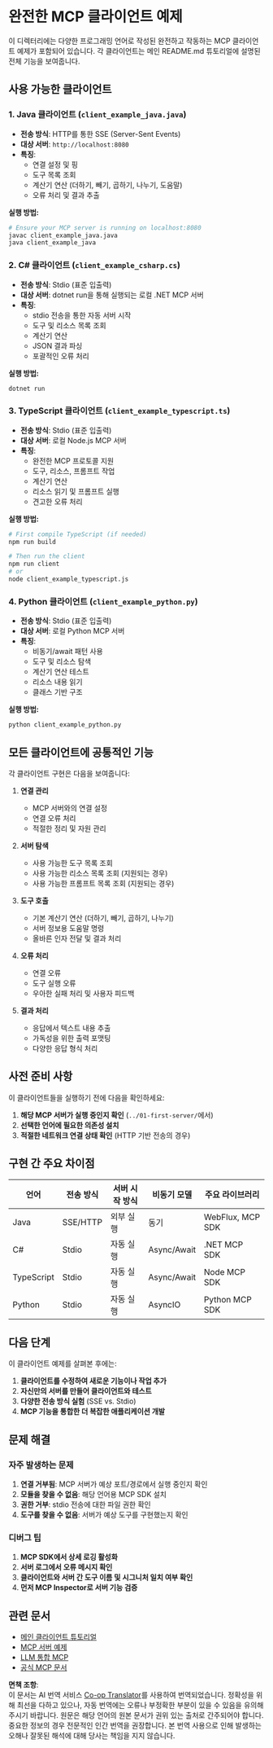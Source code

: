<!--
CO_OP_TRANSLATOR_METADATA:
{
  "original_hash": "affcf199a44f60283a289dcb69dc144e",
  "translation_date": "2025-07-17T13:32:13+00:00",
  "source_file": "03-GettingStarted/02-client/complete_examples.md",
  "language_code": "ko"
}
-->
# 완전한 MCP 클라이언트 예제

이 디렉터리에는 다양한 프로그래밍 언어로 작성된 완전하고 작동하는 MCP 클라이언트 예제가 포함되어 있습니다. 각 클라이언트는 메인 README.md 튜토리얼에 설명된 전체 기능을 보여줍니다.

## 사용 가능한 클라이언트

### 1. Java 클라이언트 (`client_example_java.java`)
- **전송 방식**: HTTP를 통한 SSE (Server-Sent Events)
- **대상 서버**: `http://localhost:8080`
- **특징**: 
  - 연결 설정 및 핑
  - 도구 목록 조회
  - 계산기 연산 (더하기, 빼기, 곱하기, 나누기, 도움말)
  - 오류 처리 및 결과 추출

**실행 방법:**
```bash
# Ensure your MCP server is running on localhost:8080
javac client_example_java.java
java client_example_java
```

### 2. C# 클라이언트 (`client_example_csharp.cs`)
- **전송 방식**: Stdio (표준 입출력)
- **대상 서버**: dotnet run을 통해 실행되는 로컬 .NET MCP 서버
- **특징**:
  - stdio 전송을 통한 자동 서버 시작
  - 도구 및 리소스 목록 조회
  - 계산기 연산
  - JSON 결과 파싱
  - 포괄적인 오류 처리

**실행 방법:**
```bash
dotnet run
```

### 3. TypeScript 클라이언트 (`client_example_typescript.ts`)
- **전송 방식**: Stdio (표준 입출력)
- **대상 서버**: 로컬 Node.js MCP 서버
- **특징**:
  - 완전한 MCP 프로토콜 지원
  - 도구, 리소스, 프롬프트 작업
  - 계산기 연산
  - 리소스 읽기 및 프롬프트 실행
  - 견고한 오류 처리

**실행 방법:**
```bash
# First compile TypeScript (if needed)
npm run build

# Then run the client
npm run client
# or
node client_example_typescript.js
```

### 4. Python 클라이언트 (`client_example_python.py`)
- **전송 방식**: Stdio (표준 입출력)  
- **대상 서버**: 로컬 Python MCP 서버
- **특징**:
  - 비동기/await 패턴 사용
  - 도구 및 리소스 탐색
  - 계산기 연산 테스트
  - 리소스 내용 읽기
  - 클래스 기반 구조

**실행 방법:**
```bash
python client_example_python.py
```

## 모든 클라이언트에 공통적인 기능

각 클라이언트 구현은 다음을 보여줍니다:

1. **연결 관리**
   - MCP 서버와의 연결 설정
   - 연결 오류 처리
   - 적절한 정리 및 자원 관리

2. **서버 탐색**
   - 사용 가능한 도구 목록 조회
   - 사용 가능한 리소스 목록 조회 (지원되는 경우)
   - 사용 가능한 프롬프트 목록 조회 (지원되는 경우)

3. **도구 호출**
   - 기본 계산기 연산 (더하기, 빼기, 곱하기, 나누기)
   - 서버 정보용 도움말 명령
   - 올바른 인자 전달 및 결과 처리

4. **오류 처리**
   - 연결 오류
   - 도구 실행 오류
   - 우아한 실패 처리 및 사용자 피드백

5. **결과 처리**
   - 응답에서 텍스트 내용 추출
   - 가독성을 위한 출력 포맷팅
   - 다양한 응답 형식 처리

## 사전 준비 사항

이 클라이언트들을 실행하기 전에 다음을 확인하세요:

1. **해당 MCP 서버가 실행 중인지 확인** (`../01-first-server/`에서)
2. **선택한 언어에 필요한 의존성 설치**
3. **적절한 네트워크 연결 상태 확인** (HTTP 기반 전송의 경우)

## 구현 간 주요 차이점

| 언어       | 전송 방식 | 서버 시작 방식 | 비동기 모델 | 주요 라이브러리       |
|------------|-----------|----------------|-------------|----------------------|
| Java       | SSE/HTTP  | 외부 실행      | 동기        | WebFlux, MCP SDK      |
| C#         | Stdio     | 자동 실행      | Async/Await | .NET MCP SDK          |
| TypeScript | Stdio     | 자동 실행      | Async/Await | Node MCP SDK          |
| Python     | Stdio     | 자동 실행      | AsyncIO     | Python MCP SDK        |

## 다음 단계

이 클라이언트 예제를 살펴본 후에는:

1. **클라이언트를 수정하여 새로운 기능이나 작업 추가**
2. **자신만의 서버를 만들어 클라이언트와 테스트**
3. **다양한 전송 방식 실험** (SSE vs. Stdio)
4. **MCP 기능을 통합한 더 복잡한 애플리케이션 개발**

## 문제 해결

### 자주 발생하는 문제

1. **연결 거부됨**: MCP 서버가 예상 포트/경로에서 실행 중인지 확인
2. **모듈을 찾을 수 없음**: 해당 언어용 MCP SDK 설치
3. **권한 거부**: stdio 전송에 대한 파일 권한 확인
4. **도구를 찾을 수 없음**: 서버가 예상 도구를 구현했는지 확인

### 디버그 팁

1. **MCP SDK에서 상세 로깅 활성화**
2. **서버 로그에서 오류 메시지 확인**
3. **클라이언트와 서버 간 도구 이름 및 시그니처 일치 여부 확인**
4. **먼저 MCP Inspector로 서버 기능 검증**

## 관련 문서

- [메인 클라이언트 튜토리얼](./README.md)
- [MCP 서버 예제](../../../../03-GettingStarted/01-first-server)
- [LLM 통합 MCP](../../../../03-GettingStarted/03-llm-client)
- [공식 MCP 문서](https://modelcontextprotocol.io/)

**면책 조항**:  
이 문서는 AI 번역 서비스 [Co-op Translator](https://github.com/Azure/co-op-translator)를 사용하여 번역되었습니다. 정확성을 위해 최선을 다하고 있으나, 자동 번역에는 오류나 부정확한 부분이 있을 수 있음을 유의해 주시기 바랍니다. 원문은 해당 언어의 원본 문서가 권위 있는 출처로 간주되어야 합니다. 중요한 정보의 경우 전문적인 인간 번역을 권장합니다. 본 번역 사용으로 인해 발생하는 오해나 잘못된 해석에 대해 당사는 책임을 지지 않습니다.